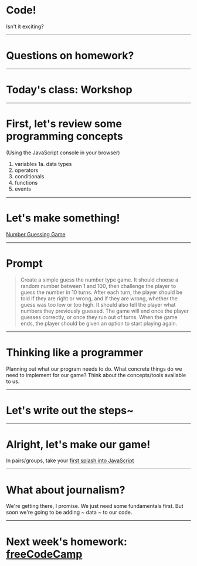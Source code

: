 # Code!

Isn't it exciting?

---

# Questions on homework?

---

# Today's class: Workshop

---

# First, let's review some programming concepts

(Using the JavaScript console in your browser)

1. variables
  1a. data types
2. operators
3. conditionals
4. functions
5. events

---

# Let's make something!

[Number Guessing Game](https://mdn.github.io/learning-area/javascript/introduction-to-js-1/first-splash/number-guessing-game.html)

---

# Prompt

> Create a simple guess the number type game. It should choose a random number between 1 and 100, then challenge the player to guess the number in 10 turns. After each turn, the player should be told if they are right or wrong, and if they are wrong, whether the guess was too low or too high. It should also tell the player what numbers they previously guessed. The game will end once the player guesses correctly, or once they run out of turns. When the game ends, the player should be given an option to start playing again.

---

# Thinking like a programmer

Planning out what our program needs to do. What concrete things do we need to implement for our game? Think about the concepts/tools available to us.

---

# Let's write out the steps~

---

# Alright, let's make our game!

In pairs/groups, take your [first splash into JavaScript](https://developer.mozilla.org/en-US/docs/Learn/JavaScript/First_steps/A_first_splash)

---

# What about journalism?

We're getting there, I promise. We just need some fundamentals first. But soon we're going to be adding ~ data ~ to our code.

---

# Next week's homework: [freeCodeCamp](https://www.freecodecamp.org/learn/javascript-algorithms-and-data-structures/basic-javascript/store-multiple-values-in-one-variable-using-javascript-arrays)
